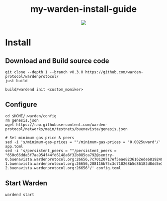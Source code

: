 <h1 align=center>my-warden-install-guide</h1>

<section align=center>
  <img style="align: center;" src="https://pbs.twimg.com/profile_images/1797575442385235969/aY0Qhzjs_200x200.jpg">
</section>

# Install
## Download and Build source code
```
git clone --depth 1 --branch v0.3.0 https://github.com/warden-protocol/wardenprotocol/
just build

build/wardend init <custom_moniker>
```

## Configure
```
cd $HOME/.warden/config
rm genesis.json
wget https://raw.githubusercontent.com/warden-protocol/networks/main/testnets/buenavista/genesis.json
```
```
# Set minimum gas price & peers
sed -i 's/minimum-gas-prices = ""/minimum-gas-prices = "0.0025uward"/' app.toml
sed -i 's/persistent_peers = ""/persistent_peers = "650c66dda5f7aa954f44fd6148a6f32b085ca792@sentry-0.buenavista.wardenprotocol.org:26656,7c70120717ef5eae8236162ede6819249bd6587d@sentry-1.buenavista.wardenprotocol.org:26656,288116b75c3c710268b5d86182d8dd5e33a6b56f@sentry-2.buenavista.wardenprotocol.org:26656"/' config.toml
```
## Start Warden
```
wardend start
```
